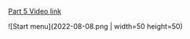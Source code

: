 [Part 5 Video link](https://www.loom.com/share/439d3524ce604467a33c83ff3da4cb5e)

![Start menu](2022-08-08.png | width=50 height=50)